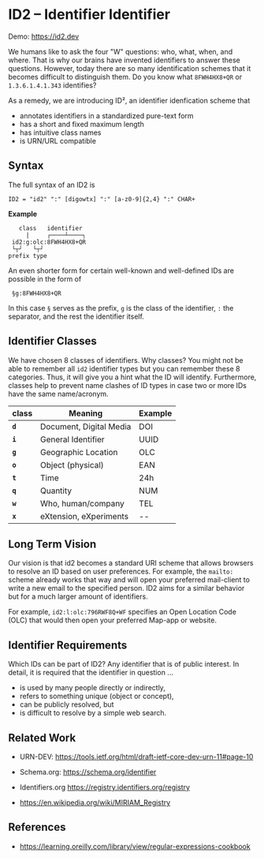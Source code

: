 # ID2 – Identifier Identifier

Demo: https://id2.dev

We humans like to ask the four "W" questions: who, what, when, and where. That is why our brains have invented identifiers to answer these questions.
However, today there are so many identification schemes that it becomes difficult to distinguish them. Do you know what `8FWH4HX8+QR` or `1.3.6.1.4.1.343` identifies? 

As a remedy, we are introducing ID², an identifier idenfication scheme that 

* annotates identifiers in a standardized pure-text form
* has a short and fixed maximum length
* has intuitive class names
* is URN/URL compatible


## Syntax
The full syntax of an ID2 is 

`ID2 = "id2" ":" [digowtx] ":" [a-z0-9]{2,4} ":" CHAR+`

**Example**
```
   class   identifier
     |     ┌────┴────┐
 id2:g:olc:8FWH4HX8+QR
 └┬┘   └┬┘            
prefix type       
```

An even shorter form for certain well-known and well-defined IDs are possible in the form of

```
 §g:8FWH4HX8+QR
```

In this case `§` serves as the prefix, `g` is the class of the identifier, `:` the separator, and the rest the identifier itself.




## Identifier Classes
We have chosen 8 classes of identifiers. Why classes? You might not be able to remember all `id2` identifier types but you can remember these 8 categories. Thus, it will give you a hint what the ID will identify.
Furthermore, classes help to prevent name clashes of ID types in case two or more IDs have the same name/acronym.

| class   | Meaning                 | Example |
|---------|-------------------------|---------|
| **`d`** | Document, Digital Media | DOI     |
| **`i`** | General Identifier      | UUID    |
| **`g`** | Geographic Location     | OLC     |
| **`o`** | Object (physical)       | EAN     |
| **`t`** | Time                    | 24h     |
| **`q`** | Quantity                | NUM     |
| **`w`** | Who, human/company      | TEL     |
| **`x`** | eXtension, eXperiments  | --      |


<!-- * **a**: address/asset  agent/animal -->
<!-- * **c**: Class / Classification Codes (ICD, CWE, CC/NAT/LANG) -->
<!-- * **d**: Document, digital media, duplicatable -->
<!-- * **i**: general Identifier, transferable -->
<!-- * **l**: Location  -->
<!-- * **g**: global, geo-location  -->
<!-- * **o**: Object (phyiscal), one -->
<!-- * **t**: Time -->
<!-- * **h**: Hash digests -->
<!-- * **q**: quantity, amount -->
<!-- * **u**: unique individual, non transfereable -->
<!-- * **p**: person, people, comPany -->
<!-- * **r**: resource -->
<!-- * **f**: Format/Language: (JSON, TOML, HTML, Text)  this is not an "ID" -->
<!-- * **k**: crypto keys -->
<!-- * **w**: Who, uniquely identifies a person   -->
<!-- => `h` for human, `e` for entity, `a` for agent/animal -->
<!-- * **x**: eXtension, eXperiments: for personal use -->
<!-- * **y**: crYpto, currencYs -->
<!-- * **z**: zoo, life-forms besides humans -->



## Long Term Vision
Our vision is that id2 becomes a standard URI scheme that allows browsers to resolve an ID based on user preferences.
For example, the `mailto:` scheme already works that way and will open your preferred mail-client to write a new email to the specified person.
ID2 aims for a similar behavior but for a much larger amount of identifiers.

For example, `id2:l:olc:796RWF8Q+WF` specifies an Open Location Code (OLC) that would then open your preferred Map-app or website.





## Identifier Requirements
Which IDs can be part of ID2? Any identifier that is of public interest. 
In detail, it is required that the identifier in question ...

* is used by many people directly or indirectly,
* refers to something unique (object or concept),
* can be publicly resolved, but
* is difficult to resolve by a simple web search.



<!-- ## Separator Symbol
Should be URI compatible.

```
i.url:  fits well into uri/URN scheme
i-url:   fully urn compatible
i#url:
i~url:
i&url:
i=url:
i'url:
#i/url
#i~url
~i#url
~q#si
id2:i:url
§d:url:
```


* should work as html attribute, css class name [a-z0-9_-]. https://www.w3.org/TR/CSS2/syndata.html#characters
* should be urn compatible
 -->


<!-- 
## ToDo Identifiers

NVD: https://nvd.nist.gov/vuln 
CWE: https://cwe.mitre.org/data/definitions/  CWE-478
Auto-ISAC

* FSC Certificate: FSC-C003255 https://info.fsc.org/certificate.php
* CE Certificate
* ICD 



## Candidates for 


-->


## Related Work

* URN-DEV: https://tools.ietf.org/html/draft-ietf-core-dev-urn-11#page-10

* Schema.org: https://schema.org/identifier

* Identifiers.org https://registry.identifiers.org/registry

* https://en.wikipedia.org/wiki/MIRIAM_Registry


## References

* https://learning.oreilly.com/library/view/regular-expressions-cookbook
